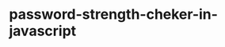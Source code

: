 # password-strength-cheker-in-javascript
            
                
                              
                                                                   
                                            
                                            
                                                                                               
                                                   
